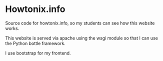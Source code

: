 Howtonix.info
================

Source code for howtonix.info, so my students can see how this website works.

This website is served via apache using the wsgi module so that I can use the Python bottle framework. 

I use bootstrap for my frontend.

